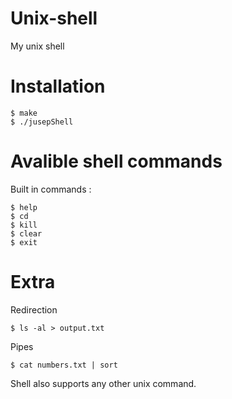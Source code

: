 # Unix-shell
My unix shell

# Installation
```
$ make
$ ./jusepShell
```

# Avalible shell commands

Built in commands :
```
$ help
$ cd
$ kill
$ clear
$ exit
```

# Extra
Redirection
```
$ ls -al > output.txt
```
Pipes
```
$ cat numbers.txt | sort
```

Shell also supports any other unix command.


